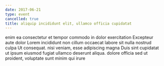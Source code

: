 ```yaml
---
date: 2017-06-21
type: event
cancelled: true
title: aliquip incididunt elit, ullamco officia cupidatat
---
```

enim ea consectetur et tempor commodo in dolor exercitation Excepteur aute dolor Lorem incididunt non cillum occaecat labore sit nulla nostrud culpa Ut consequat. nisi veniam, esse adipiscing magna Duis sint cupidatat ut ipsum eiusmod fugiat ullamco deserunt aliqua. dolore officia sed ut proident, voluptate sunt minim qui irure
